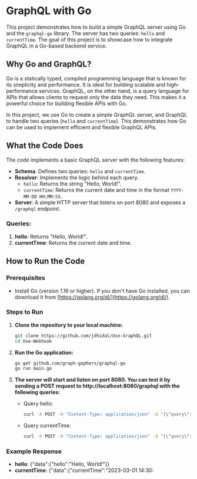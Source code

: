 # GraphQL with Go

This project demonstrates how to build a simple GraphQL server using Go and the `graphql-go` library. The server has two queries: `hello` and `currentTime`. The goal of this project is to showcase how to integrate GraphQL in a Go-based backend service.

## Why Go and GraphQL?

Go is a statically typed, compiled programming language that is known for its simplicity and performance. It is ideal for building scalable and high-performance services. GraphQL, on the other hand, is a query language for APIs that allows clients to request only the data they need. This makes it a powerful choice for building flexible APIs with Go.

In this project, we use Go to create a simple GraphQL server, and GraphQL to handle two queries (`hello` and `currentTime`). This demonstrates how Go can be used to implement efficient and flexible GraphQL APIs.

## What the Code Does

The code implements a basic GraphQL server with the following features:
- **Schema**: Defines two queries: `hello` and `currentTime`.
- **Resolver**: Implements the logic behind each query.
  - `hello`: Returns the string "Hello, World!".
  - `currentTime`: Returns the current date and time in the format `YYYY-MM-DD HH:MM:SS`.
- **Server**: A simple HTTP server that listens on port 8080 and exposes a `/graphql` endpoint.

### Queries:
1. **hello**: Returns "Hello, World!".
2. **currentTime**: Returns the current date and time.

## How to Run the Code

### Prerequisites

- Install Go (version 1.16 or higher). If you don't have Go installed, you can download it from [https://golang.org/dl/](https://golang.org/dl/).

### Steps to Run
1. **Clone the repository to your local machine:**
    ```bash
    git clone https://github.com/jdhidal/Use-GraphQL.git
    cd Use-Webhook
    ```

2. **Run the Go application:**
    ```bash
    go get github.com/graph-gophers/graphql-go
    go run main.go

3. **The server will start and listen on port 8080. You can test it by sending a POST request to http://localhost:8080/graphql with the following queries:**

    - Query hello:
        ```bash
        curl -X POST -H "Content-Type: application/json" -d "{\"query\": \"{ hello }\"}" http://localhost:8080/graphql

    - Query currentTime:
        ```bash
        curl -X POST -H "Content-Type: application/json" -d "{\"query\": \"{ currentTime }\"}" http://localhost:8080/graphql

### Example Response
- **hello**: {"data":{"hello":"Hello, World!"}}
- **currentTime**: {"data":{"currentTime":"2023-03-01 14:30: